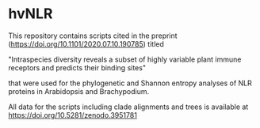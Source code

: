 # hvNLR

This repository contains scripts cited in the preprint (https://doi.org/10.1101/2020.07.10.190785) titled 

"Intraspecies diversity reveals a subset of highly variable plant immune receptors and predicts their binding sites"

that were used for the phylogenetic and Shannon entropy analyses of NLR proteins in Arabidopsis and Brachypodium. 

All data for the scripts including clade alignments and trees is available at https://doi.org/10.5281/zenodo.3951781
